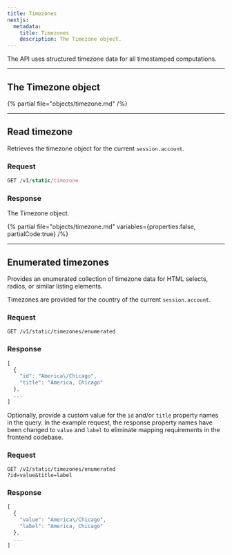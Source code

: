 ```yaml
---
title: Timezones
nextjs:
  metadata:
    title: Timezones
    description: The Timezone object.
---
```


The API uses structured timezone data for all timestamped computations.


---

## The Timezone object

{% partial file="objects/timezone.md" /%}

---

## Read timezone

Retrieves the timezone object for the current `session.account`.

### Request

```js
GET /v1/static/timezone
```

### Response

The Timezone object.

{% partial file="objects/timezone.md" variables={properties:false, partialCode:true} /%}


---

## Enumerated timezones

Provides an enumerated collection of timezone data for HTML selects, radios, or similar listing elements.

Timezones are provided for the country of the current `session.account`.

### Request

```shell
GET /v1/static/timezones/enumerated
```

### Response

```js
[
  {
    "id": "America\/Chicago",
    "title": "America, Chicago"
  },
  ...
]
```

Optionally, provide a custom value for the `id` and/or `title` property names in the query. In the example request, the response property names have been changed to `value` and `label` to eliminate mapping requirements in the frontend codebase.

### Request

```shell
GET /v1/static/timezones/enumerated
?id=value&title=label
```

### Response

```js
[
  {
    "value": "America\/Chicago",
    "label": "America, Chicago"
  },
  ...
]
```

